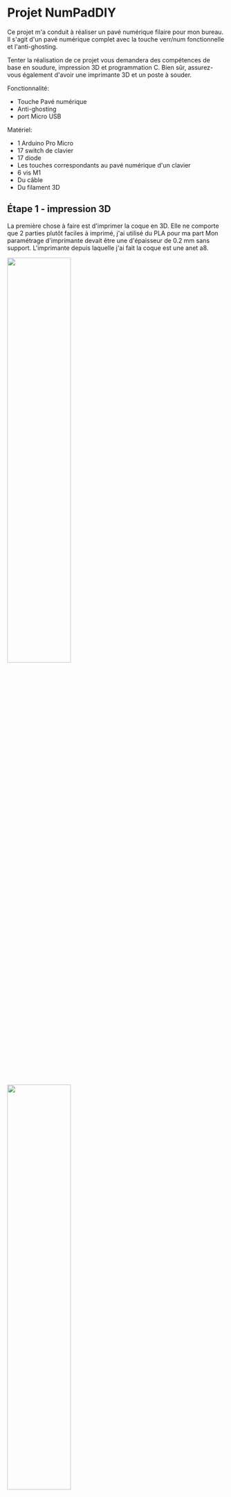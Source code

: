 # Projet NumPadDIY
Ce projet m'a conduit à réaliser un pavé numérique filaire pour mon bureau.
Il s'agit d'un pavé numérique complet avec la touche verr/num fonctionnelle et l'anti-ghosting.

Tenter la réalisation de ce projet vous demandera des compétences de base en soudure, impression 3D et programmation C. Bien sûr, assurez-vous également d'avoir une imprimante 3D et un poste à souder.

Fonctionnalité:
- Touche Pavé numérique
- Anti-ghosting
- port Micro USB

Matériel:
- 1 Arduino Pro Micro 
- 17 switch de clavier
- 17 diode
- Les touches correspondants au pavé numérique d'un clavier
- 6 vis M1
- Du câble
- Du filament 3D

## Étape 1 - impression 3D

La première chose à faire est d'imprimer la coque en 3D.
Elle ne comporte que 2 parties plutôt faciles à imprimé, j'ai utilisé du PLA pour ma part
Mon paramétrage d'imprimante devait être une d'épaisseur de 0.2 mm sans support.
L'imprimante depuis laquelle j'ai fait la coque est une anet a8.

<img src="docs/img/grid_3D.png"/>
<img src="docs/img/case_3D.png"/>

Les fichier STL: https://github.com/switch-bls/NumPadDIY/tree/main/STL-3d-model

Les fichiers SolidWorks:  https://github.com/switch-bls/NumPadDIY/tree/main/SW-3d-model

## Étape 2 - Placer les switch

Placez simplement tout les switch dans le même sens sur la grille.

<img src="docs/img/grid_and_switch_3D.png" alt="grid_3D"/>

Vous avez désormais une grille de bouton relier à rien. Maintenant on passe aux choses plus sérieuses.

## Étape 3 - Souder

C'est là que ça se complique, armez vous de patience pour l'étape la plus fastidieuse de ce projet (la soudure).

Tout d'abord il faut placer une diode sur chaque switche, toujours sur le même pin pour la gestion de l'anti-ghosting.

Nous allons vouloir relier les switch de notre clavier en une matrice. C'est-à-dire en ligne et en colonne, de sorte à en minimiser le nombre. Ce n'est pas grave si les lignes et les colonnes ne sont pas de la même taille.

Ce site explique en détaille l'intérêt de ce travaille:
- https://pcbheaven.com/wikipages/How_Key_Matrices_Works/


Voici mon résultat:

<img src="docs/img/switch_matrice.jpg" alt="grid_3D"/>

Une matrice de 4*4+1.

Pour finir reliez chaque ligne et chaque colonne une fois à un pin digital de votre carte Arduino Pro Micro de sorte à laisser suffisamment de mou pour pouvoir tout positionner dans la boite.

<img src="docs/img/cablage_fini.jpg" alt="grid_3D"/>

Et voilà c'est fini pour la soudure!

## Étape 4 - Progrogrammer

Le code est le fichier ```code_keyboard.ino``` du projet.
Ce code n'est pas de moi, ***MAIS*** j'ai oublié la source dont il provient donc dsl pour l'auteur.

Si votre câblage est différent du mien, il va falloir adapter votre programme en conséquence.
Pas de panique, il s'agit de redéfinir quelque variable.

### Nombre de ligne et colonne
Placer le nombre de vos lignes et colonnes ici.
Ma matrice comportait 4x4+1 ce qui fait 5x5 pour ma part.

La variable *LAYERS* sert à définir différentes configuration de touches pour un même clavier mais elle n'est pas utile pour ce projet.

```C++
//Matrix Setup
const int LAYERS = 3;
const int ROWS = 5;
const int COLUMNS = 5;
```

### Définition des pins

Changez les numéros des pins pour ceux que vous avez connectés à votre micro controller. L'ordre n'est pas important.

```C++
//Input pins,
int ColPins[COLUMNS] = {8,9,7,6,5};
int RowPins[ROWS] = {14,2,16,15,10};
```

### Assigner les touches

Enfin il est temps d'assigner les touches de votre clavier à des actions dans le code (écrire des caractères). 

Tout d'abord il vous faudra initialiser un tableau de la taille de votre matrice.
Puis il faudra verifier ce que l'on appelle le scan-code de chaque touche en essayant de voir à quelle touche correspond quelle valeur.

Ici, le scan code est écrit en binaire, si vous le pouvez, faite le en hexadécimale se sera plus simple.

Pour connaître le scan-code des touche:
- https://forum.arduino.cc/t/numpad-keys/257542/4
- http://www.quadibloc.com/comp/scan.htm


```C++
const unsigned int Keymap[LAYERS][ROWS][COLUMNS] = 
{
  {//0 Raised layer
    {
      222,//  -
      235, // .
      223, // +
      224, // Enter
      NO_ACTION //  
    },
    {
      221, // *
      227, // 3
      233, // 9
      230, // 6
      NO_ACTION  // 
    },
    {
      220, // //
      226, // 2
      232, // 8
      229, // 5
      NO_ACTION  //
    },
    {
      NO_ACTION, //
      NO_ACTION, // 
      NO_ACTION, //
      NO_ACTION, // 
      234, // 0
    },
    {
      219,  // META
      225,  // 1
      231, // 7
      228,  // 4
      NO_ACTION,  
    }
   }
 };
```

## Étape 4 - Assemblage finale

Une fois cette opération achevéé, il ne reste qu'à coller la carte à l'emplacement prévu. J'ai utilisé du pistolet à colle pour ça.

Vissez le tout avec des vis M1 et placez vos keyCap sur les switches correspondant si ce n'est pas déjà fait et voilà!

Votre Pavé Numérique est opérationnel.

## Sources utiles

- https://pcbheaven.com/wikipages/How_Key_Matrices_Works/
- http://www.philipstorr.id.au/pcbook/book3/scancode.htm
- http://www.quadibloc.com/comp/scan.htm
- https://forum.arduino.cc/t/numpad-keys/257542/4

<style>
img{max-width:500px;}
img{min-width:300px;}
img{width:49%;}
</style>

